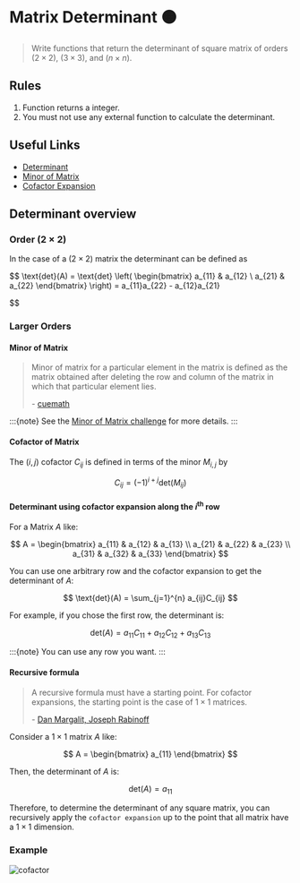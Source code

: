 # Matrix Determinant  🟠

> Write functions that return the determinant of square matrix of orders
> ($2\times2$), ($3\times3$), and ($n\times n$).

## Rules

1. Function returns a integer.
2. You must not use any external function to calculate the determinant.

## Useful Links

- [Determinant](https://en.wikipedia.org/wiki/Determinant)
- [Minor of Matrix](https://www.cuemath.com/algebra/minor-of-matrix/)
- [Cofactor Expansion](https://textbooks.math.gatech.edu/ila/determinants-cofactors.html)

## Determinant overview

### Order ($2\times2$)

In the case of a ($2\times2$) matrix the determinant can be defined as

$$
\text{det}(A) = \text{det} \left( \begin{bmatrix}
a_{11} & a_{12} \\
a_{21} & a_{22}
\end{bmatrix} \right) = a_{11}a_{22} - a_{12}a_{21}

$$

### Larger Orders

#### Minor of Matrix

> Minor of matrix for a particular element in the matrix is defined as the
> matrix obtained after deleting the row and column of the matrix in which that
> particular element lies.
>
> \- [cuemath](https://www.cuemath.com/algebra/minor-of-matrix/)

:::{note}
See the [Minor of Matrix challenge](book/docs/arrays/minor.md) for more details.
:::

#### Cofactor of Matrix

The $(i,j)$ cofactor $C_{ij}$ is defined in terms of the minor $M_{i,j}$ by

$$
C_{ij} = (-1)^{i+j}\text{det}(M_{ij})
$$

#### Determinant using cofactor expansion along the $i^{\text{th}}$ row

For a Matrix $A$ like:

$$
A = \begin{bmatrix}
a_{11} & a_{12} & a_{13} \\
a_{21} & a_{22} & a_{23} \\
a_{31} & a_{32} & a_{33}
\end{bmatrix}
$$

You can use one arbitrary row and the cofactor expansion to get the determinant
of $A$:

$$
\text{det}(A) = \sum_{j=1}^{n} a_{ij}C_{ij}
$$

For example, if you chose the first row, the determinant is:

$$
\text{det}(A) = a_{11}C_{11} + a_{12}C_{12} + a_{13}C_{13}
$$

:::{note}
You can use any row you want.
:::

#### Recursive formula

> A recursive formula must have a starting point. For cofactor expansions,
> the starting point is the case of $1 \times 1$ matrices.
>
> \- [Dan Margalit, Joseph Rabinoff](https://textbooks.math.gatech.edu/ila/determinants-cofactors.html)

Consider a $1 \times 1$ matrix $A$ like:

$$
A = \begin{bmatrix}
a_{11}
\end{bmatrix}
$$

Then, the determinant of $A$ is:

$$
\text{det}(A) = a_{11}
$$

Therefore, to determine the determinant of any square matrix, you can
recursively apply the `cofactor expansion` up to the point that all matrix
have a $1 \times 1$ dimension.

### Example

![cofactor](cofactor1.gif)
